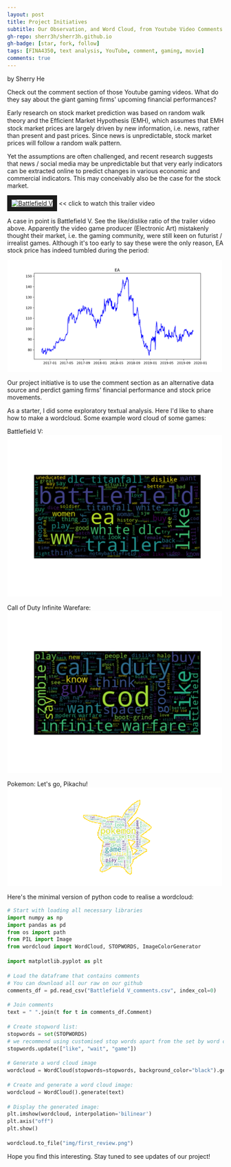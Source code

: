 ```yaml
---
layout: post
title: Project Initiatives
subtitle: Our Observation, and Word Cloud, from Youtube Video Comments
gh-repo: sherr3h/sherr3h.github.io
gh-badge: [star, fork, follow]
tags: [FINA4350, text analysis, YouTube, comment, gaming, movie]
comments: true
---
```

by Sherry He

Check out the comment section of those Youtube gaming videos. What do they say about the giant gaming firms' upcoming financial performances?

Early research on stock market prediction was based on random walk theory and the Efﬁcient Market Hypothesis (EMH), which assumes that EMH stock market prices are largely driven by new information, i.e. news, rather than present and past prices. Since news is unpredictable, stock market prices will follow a random walk pattern.

Yet the assumptions are often challenged, and recent research suggests that news / social media may be unpredictable but that very early indicators can be extracted online to predict changes in various economic and commercial indicators. This may conceivably also be the case for the stock market.

<a href="https://youtu.be/a7ZpQadiyqs" target="_blank"><img src="https://hb.imgix.net/29fd791ab6e5738f14bb7f547675378b617a9e00.jpg?auto=compress,format&fit=crop&h=353&w=616&s=a8887ddc9d96988b11b46400691728ae" alt="Battlefield V" width="400" border="10" /></a>  << click to watch this trailer video

A case in point is Battlefield V. See the like/dislike ratio of the trailer video above. Apparently the video game producer (Electronic Art) mistakenly thought their market, i.e. the gaming community, were still keen on futurist / irrealist games. Although it's too early to say these were the only reason, EA stock price has indeed tumbled during the period:

<img src="/img/EA.png" alt="EA" width="500"/>

Our project initiative is to use the comment section as an alternative data source and perdict gaming firms' financial performance and stock price movements. 

As a starter, I did some exploratory textual analysis. Here I'd like to share how to make a wordcloud. Some example word cloud of some games:

Battlefield V:
<img src="/img/battlefield V_wordcloud2.png" alt="BattleV" width="500"/>

Call of Duty Infinite Warefare: 
<img src="/img/cod_wordcloud_try1.jpg" alt="cod" width="500"/>

Pokemon: Let's go, Pikachu!
<img src="/img/pokemon_wordcloud_try2.png" alt="Pikachu" width="500"/>

Here's the minimal version of python code to realise a wordcloud:
```python
# Start with loading all necessary libraries
import numpy as np
import pandas as pd
from os import path
from PIL import Image
from wordcloud import WordCloud, STOPWORDS, ImageColorGenerator

import matplotlib.pyplot as plt

# Load the dataframe that contains comments
# You can download all our raw on our github
comments_df = pd.read_csv("Battlefield V_comments.csv", index_col=0)

# Join comments 
text = " ".join(t for t in comments_df.Comment)

# Create stopword list:  
stopwords = set(STOPWORDS)
# we recommend using customised stop words apart from the set by word cloud
stopwords.update(["like", "wait", "game"])

# Generate a word cloud image
wordcloud = WordCloud(stopwords=stopwords, background_color="black").generate(text)

# Create and generate a word cloud image:
wordcloud = WordCloud().generate(text)

# Display the generated image:
plt.imshow(wordcloud, interpolation='bilinear')
plt.axis("off")
plt.show()

wordcloud.to_file("img/first_review.png")
```

Hope you find this interesting. Stay tuned to see updates of our project!

